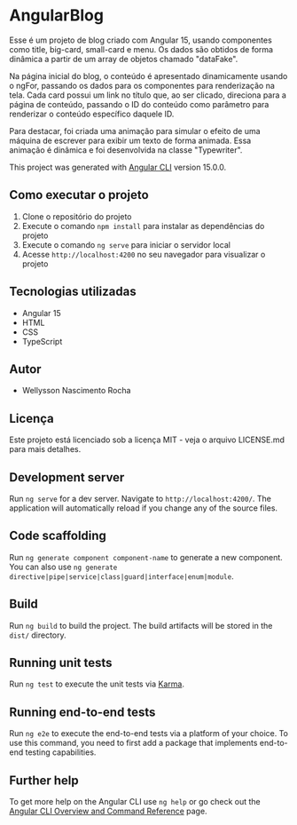 # AngularBlog

Esse é um projeto de blog criado com Angular 15, usando componentes como title, big-card, small-card e menu. Os dados são obtidos de forma dinâmica a partir de um array de objetos chamado "dataFake".

Na página inicial do blog, o conteúdo é apresentado dinamicamente usando o ngFor, passando os dados para os componentes para renderização na tela. Cada card possui um link no título que, ao ser clicado, direciona para a página de conteúdo, passando o ID do conteúdo como parâmetro para renderizar o conteúdo específico daquele ID.

Para destacar, foi criada uma animação para simular o efeito de uma máquina de escrever para exibir um texto de forma animada. Essa animação é dinâmica e foi desenvolvida na classe "Typewriter".

This project was generated with [Angular CLI](https://github.com/angular/angular-cli) version 15.0.0.

## Como executar o projeto

1. Clone o repositório do projeto
2. Execute o comando `npm install` para instalar as dependências do projeto
3. Execute o comando `ng serve` para iniciar o servidor local
4. Acesse `http://localhost:4200` no seu navegador para visualizar o projeto

## Tecnologias utilizadas

* Angular 15
* HTML
* CSS
* TypeScript

## Autor

* Wellysson Nascimento Rocha

## Licença

Este projeto está licenciado sob a licença MIT - veja o arquivo LICENSE.md para mais detalhes.

## Development server

Run `ng serve` for a dev server. Navigate to `http://localhost:4200/`. The application will automatically reload if you change any of the source files.

## Code scaffolding

Run `ng generate component component-name` to generate a new component. You can also use `ng generate directive|pipe|service|class|guard|interface|enum|module`.

## Build

Run `ng build` to build the project. The build artifacts will be stored in the `dist/` directory.

## Running unit tests

Run `ng test` to execute the unit tests via [Karma](https://karma-runner.github.io).

## Running end-to-end tests

Run `ng e2e` to execute the end-to-end tests via a platform of your choice. To use this command, you need to first add a package that implements end-to-end testing capabilities.

## Further help

To get more help on the Angular CLI use `ng help` or go check out the [Angular CLI Overview and Command Reference](https://angular.io/cli) page.
